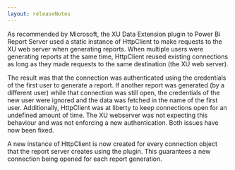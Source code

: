 ```yaml
---
layout: releaseNotes
---
```


As recommended by Microsoft, the XU Data Extension plugin to Power Bi Report Server used a static instance of HttpClient to make requests to the XU web server when generating reports. When multiple users were generating reports at the same time, HttpClient reused existing connections as long as they made requests to the same destination (the XU web server).

The result was that the connection was authenticated using the credentials of the first user to generate a report. If another report was generated (by a different user) while that connection was still open, the credentials of the new user were ignored and the data was fetched in the name of the first user. Additionally, HttpClient was at liberty to keep connections open for an undefined amount of time. The XU webserver was not expecting this behaviour and was not enforcing a new authentication. Both issues have now been fixed.

A new instance of HttpClient is now created for every connection object that the report server creates using the plugin. This guarantees a new connection being opened for each report generation.